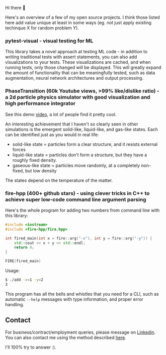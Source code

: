 
Hi there 👋

Here's an overview of a few of my open source projects. I think those listed here add value  unique at least in some ways (eg. not just apply existing techinque X for random problem Y).

### pytest-visual - visual testing for ML

This library takes a novel approach at testing ML code - in addition to writing traditional tests with assert statements, you can also add visualizations to your tests. These visualizations are cached, and when running tests, only those changed will be displayed. This will greatly expand the amount of functionality that can be meaningfully tested, such as data augmentation, neural network architectures and output processing.

### PhaseTransition (60k Youtube views, >99% like/dislike ratio) - a 2d particle physics simulator with good visualization and high performance integrator

See this demo [video](https://www.youtube.com/watch?v=SFf3pcE08NM), a lot of people find it pretty cool.

An interesting achievement that I haven't so clearly seen in other simulations is the emergent solid-like, liquid-like, and gas-like states. Each can be identified just as you would in real life:
* solid-like state = particles form a clear structure, and it resists external forces
* liquid-like state = particles don't form a structure, but they have a roughly fixed density.
* gaseous-like state = particles move randomly, at a completely non-fixed, but low density

The states depend on the temperature of the matter.

### fire-hpp (400+ github stars) - using clever tricks in C++ to achieve super low-code command line argument parsing

Here's the whole program for adding two numbers from command line with this library:

```c++
#include <iostream>
#include <fire-hpp/fire.hpp>

int fired_main(int x = fire::arg("-x"), int y = fire::arg("-y")) {
    std::cout << x + y << std::endl;
    return 0;
}

FIRE(fired_main)
```

Usage:
```bash
$ ./add -x=1 -y=2
3
```

This program has all the bells and whistles that you need for a CLI, such as automatic `--help` messages with type information, and proper error handling.

## Contact

For business/contract/employment queries, please message on [Linkedin](https://www.linkedin.com/in/kristjan-kongas-8030b2254/). You can also contact me using the method described [here](https://stackoverflow.com/a/44229207).

I'll 100% try to answer :).
